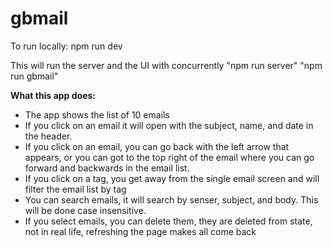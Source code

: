 # gbmail

To run locally:
npm run dev

This will run the server and the UI with concurrently "npm run server" "npm run gbmail"

<b>What this app does:</b>

* The app shows the list of 10 emails
* If you click on an email it will open with the subject, name, and date in the header.
* If you click on an email, you can go back with the left arrow that appears, or you can got to the top right of the email where you can go forward and backwards in the email list.
* If you click on a tag, you get away from the single email screen and will filter the email list by tag
* You can search emails, it will search by senser, subject, and body. This will be done case insensitive.
* If you select emails, you can delete them, they are deleted from state, not in real life, refreshing the page makes all come back


